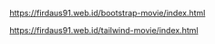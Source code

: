 https://firdaus91.web.id/bootstrap-movie/index.html

https://firdaus91.web.id/tailwind-movie/index.html
